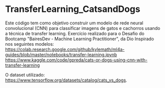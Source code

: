 # TransferLearning_CatsandDogs
Este código tem como objetivo construir um modelo de rede neural convolucional (CNN) para classificar imagens de gatos e cachorros usando a técnica de transfer learning.
Exercício realizado para o Desafio do Bootcamp "BairesDev - Machine Learning Practitioner", da Dio
Inspirado nos seguintes modelos:
https://colab.research.google.com/github/kylemath/ml4a-guides/blob/master/notebooks/transfer-learning.ipynb
https://www.kaggle.com/code/gpreda/cats-or-dogs-using-cnn-with-transfer-learning

O dataset utilizado: https://www.tensorflow.org/datasets/catalog/cats_vs_dogs. 
